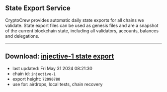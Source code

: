 ## State Export Service
CryptoCrew provides automatic daily state exports for all chains we validate. State export files can be used as genesis files and are a snapshot of the current blockchain state, including all validators, accounts, balances and delegations.

---
**Download: [injective-1 state export](https://dl-eu2.ccvalidators.com/SERVICE/injective/injective-1_export_72090780.json)**
---

- last updated: Fri May 31 2024 08:21:30
- chain id: `injective-1`
- export height: `72090780`
- use for: airdrops, local tests, chain recovery
